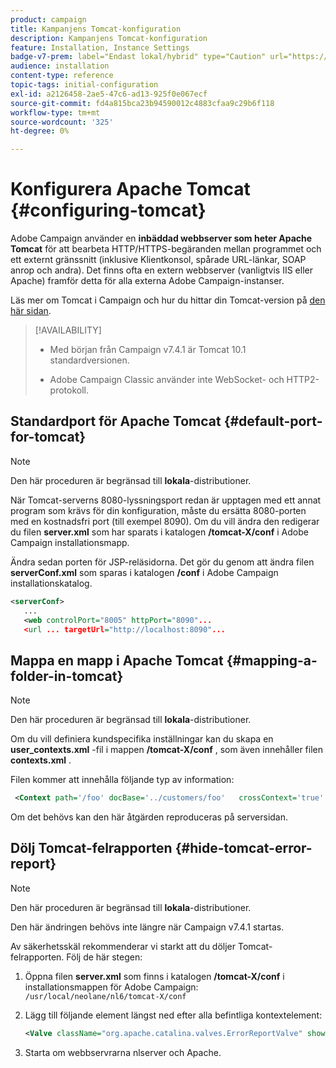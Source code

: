 ```yaml
---
product: campaign
title: Kampanjens Tomcat-konfiguration
description: Kampanjens Tomcat-konfiguration
feature: Installation, Instance Settings
badge-v7-prem: label="Endast lokal/hybrid" type="Caution" url="https://experienceleague.adobe.com/docs/campaign-classic/using/installing-campaign-classic/architecture-and-hosting-models/hosting-models-lp/hosting-models.html?lang=sv" tooltip="Gäller endast lokala och hybrida driftsättningar"
audience: installation
content-type: reference
topic-tags: initial-configuration
exl-id: a2126458-2ae5-47c6-ad13-925f0e067ecf
source-git-commit: fd4a815bca23b94590012c4883cfaa9c29b6f118
workflow-type: tm+mt
source-wordcount: '325'
ht-degree: 0%

---
```


# Konfigurera Apache Tomcat {#configuring-tomcat}

Adobe Campaign använder en **inbäddad webbserver som heter Apache Tomcat** för att bearbeta HTTP/HTTPS-begäranden mellan programmet och ett externt gränssnitt (inklusive Klientkonsol, spårade URL-länkar, SOAP anrop och andra). Det finns ofta en extern webbserver (vanligtvis IIS eller Apache) framför detta för alla externa Adobe Campaign-instanser.

Läs mer om Tomcat i Campaign och hur du hittar din Tomcat-version på [den här sidan](../../production/using/locate-tomcat-version.md).

>[!AVAILABILITY]
>
>
>* Med början från Campaign v7.4.1 är Tomcat 10.1 standardversionen.
>
>* Adobe Campaign Classic använder inte WebSocket- och HTTP2-protokoll.
>



## Standardport för Apache Tomcat {#default-port-for-tomcat}


>[!NOTE]
>
>Den här proceduren är begränsad till **lokala**-distributioner.
>

När Tomcat-serverns 8080-lyssningsport redan är upptagen med ett annat program som krävs för din konfiguration, måste du ersätta 8080-porten med en kostnadsfri port (till exempel 8090). Om du vill ändra den redigerar du filen **server.xml** som har sparats i katalogen **/tomcat-X/conf** i Adobe Campaign installationsmapp.

Ändra sedan porten för JSP-reläsidorna. Det gör du genom att ändra filen **serverConf.xml** som sparas i katalogen **/conf** i Adobe Campaign installationskatalog.

```xml
<serverConf>
   ...
   <web controlPort="8005" httpPort="8090"...
   <url ... targetUrl="http://localhost:8090"...
```

## Mappa en mapp i Apache Tomcat {#mapping-a-folder-in-tomcat}


>[!NOTE]
>
>Den här proceduren är begränsad till **lokala**-distributioner.
>

Om du vill definiera kundspecifika inställningar kan du skapa en **user_contexts.xml** -fil i mappen **/tomcat-X/conf** , som även innehåller filen **contexts.xml** .

Filen kommer att innehålla följande typ av information:

```xml
 <Context path='/foo' docBase='../customers/foo'   crossContext='true' debug='0' reloadable='true' trusted='false'/>
```

Om det behövs kan den här åtgärden reproduceras på serversidan.

## Dölj Tomcat-felrapporten {#hide-tomcat-error-report}


>[!NOTE]
>
>Den här proceduren är begränsad till **lokala**-distributioner.
>
>Den här ändringen behövs inte längre när Campaign v7.4.1 startas.
>

Av säkerhetsskäl rekommenderar vi starkt att du döljer Tomcat-felrapporten. Följ de här stegen:

1. Öppna filen **server.xml** som finns i katalogen **/tomcat-X/conf** i installationsmappen för Adobe Campaign: `/usr/local/neolane/nl6/tomcat-X/conf`
1. Lägg till följande element längst ned efter alla befintliga kontextelement:

   ```xml
   <Valve className="org.apache.catalina.valves.ErrorReportValve" showReport="false" showServerInfo="false"/>
   ```

1. Starta om webbservrarna nlserver och Apache.
